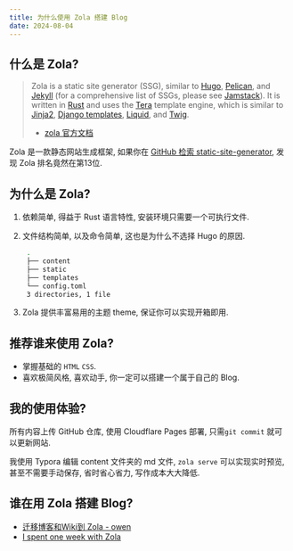 ```yaml
---
title: 为什么使用 Zola 搭建 Blog
date: 2024-08-04
---
```


## 什么是 Zola?

> Zola is a static site generator (SSG), similar to [Hugo](https://gohugo.io/), [Pelican](https://blog.getpelican.com/), and [Jekyll](https://jekyllrb.com/) (for a comprehensive list of SSGs, please see [Jamstack](https://jamstack.org/generators)). It is written in [Rust](https://www.rust-lang.org/) and uses the [Tera](https://keats.github.io/tera/) template engine, which is similar to [Jinja2](https://jinja.palletsprojects.com/en/2.10.x/), [Django templates](https://docs.djangoproject.com/en/2.2/topics/templates/), [Liquid](https://shopify.github.io/liquid/), and [Twig](https://twig.symfony.com/).
>
> - [zola 官方文档](https://www.getzola.org/documentation/getting-started/overview/)

Zola 是一款静态网站生成框架, 如果你在 [GitHub 检索 static-site-generator](https://github.com/topics/static-site-generator), 发现 Zola 排名竟然在第13位.

## 为什么是 Zola?

1. 依赖简单, 得益于 Rust 语言特性, 安装环境只需要一个可执行文件.

2. 文件结构简单, 以及命令简单, 这也是为什么不选择 Hugo 的原因.

   ```bash
    .
    ├── content
    ├── static
    ├── templates
    └── config.toml
    3 directories, 1 file
   ```
   
3. Zola 提供丰富易用的主题 theme, 保证你可以实现开箱即用.

## 推荐谁来使用 Zola?

- 掌握基础的 `HTML` `CSS`.
- 喜欢极简风格, 喜欢动手, 你一定可以搭建一个属于自己的 Blog.

## 我的使用体验?

所有内容上传 GitHub 仓库, 使用 Cloudflare Pages 部署, 只需`git commit` 就可以更新网站.

我使用 Typora 编辑 content 文件夹的 md 文件, `zola serve` 可以实现实时预览, 甚至不需要手动保存, 省时省心省力, 写作成本大大降低.

## 谁在用 Zola 搭建 Blog?

- [迁移博客和Wiki到 Zola - owen](https://www.owenyoung.com/blog/migrate-to-zola/#overview) 
- [I spent one week with Zola](https://www.kytta.dev/blog/one-week-with-zola/)